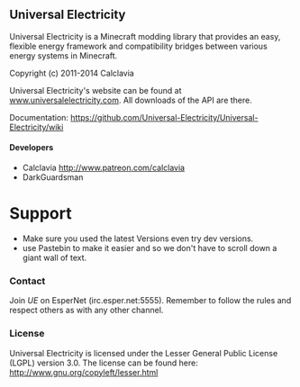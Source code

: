 ## Universal Electricity
Universal Electricity is a Minecraft modding library that provides an easy, flexible energy framework and compatibility bridges between various energy systems in Minecraft.

Copyright (c) 2011-2014 Calclavia

Universal Electricity's website can be found at www.universalelectricity.com. All downloads of the API are there.

Documentation: https://github.com/Universal-Electricity/Universal-Electricity/wiki

#### Developers
* Calclavia http://www.patreon.com/calclavia
* DarkGuardsman 


Support
======
* Make sure you used the latest Versions even try dev versions. 
* use Pastebin to make it easier and so we don't have to scroll down a giant wall of text.

### Contact
Join *UE* on EsperNet (irc.esper.net:5555). Remember to follow the rules and respect others as with any other channel.

### License
Universal Electricity is licensed under the Lesser General Public License (LGPL) version 3.0. The license can be found here:
http://www.gnu.org/copyleft/lesser.html
